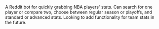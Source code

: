 A Reddit bot for quickly grabbing NBA players' stats. Can search for one player or compare two, choose between regular season or playoffs, and standard or advanced stats. Looking to add functionality for team stats in the future.
